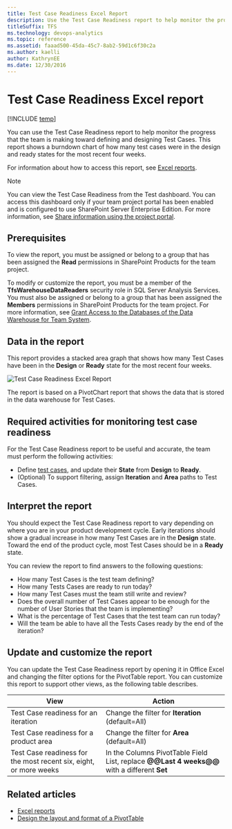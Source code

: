 ```yaml
---
title: Test Case Readiness Excel Report  
description: Use the Test Case Readiness report to help monitor the progress that the team is making toward defining and designing Test Cases.
titleSuffix: TFS
ms.technology: devops-analytics
ms.topic: reference
ms.assetid: faaad500-45da-45c7-8ab2-59d1c6f30c2a
ms.author: kaelli
author: KathrynEE
ms.date: 12/30/2016
---
```


# Test Case Readiness Excel report

[!INCLUDE [temp](../includes/tfs-sharepoint-version.md)]

You can use the Test Case Readiness report to help monitor the progress that the team is making toward defining and designing Test Cases. This report shows a burndown chart of how many test cases were in the design and ready states for the most recent four weeks.

For information about how to access this report, see [Excel reports](excel-reports.md).

> [!NOTE]
> You can view the Test Case Readiness from the Test dashboard. You can access this dashboard only if your team project portal has been enabled and is configured to use SharePoint Server Enterprise Edition. For more information, see [Share information using the project portal](../sharepoint-dashboards/share-information-using-the-project-portal.md).

## Prerequisites

To view the report, you must be assigned or belong to a group that has been assigned the **Read** permissions in SharePoint Products for the team project.

To modify or customize the report, you must be a member of the **TfsWarehouseDataReaders** security role in SQL Server Analysis Services. You must also be assigned or belong to a group that has been assigned the **Members** permissions in SharePoint Products for the team project. For more information, see [Grant Access to the Databases of the Data Warehouse for Team System](../admin/grant-permissions-to-reports.md).

<a name="Data"></a>

## Data in the report

This report provides a stacked area graph that shows how many Test Cases have been in the **Design** or **Ready** state for the most recent four weeks.

![Test Case Readiness Excel Report](media/procguid_exceltestcase.png "ProcGuid_ExcelTestCase")

The report is based on a PivotChart report that shows the data that is stored in the data warehouse for Test Cases.

<a name="RequiredActivities"></a>

## Required activities for monitoring test case readiness

For the Test Case Readiness report to be useful and accurate, the team must perform the following activities:

- Define [test cases](../../test/create-test-cases.md), and update their **State** from **Design** to **Ready**.
- (Optional) To support filtering, assign **Iteration** and **Area** paths to Test Cases.

<a name="Interpreting"></a>

## Interpret the report

You should expect the Test Case Readiness report to vary depending on where you are in your product development cycle. Early iterations should show a gradual increase in how many Test Cases are in the **Design** state. Toward the end of the product cycle, most Test Cases should be in a **Ready** state.

You can review the report to find answers to the following questions:

- How many Test Cases is the test team defining?
- How many Tests Cases are ready to run today?
- How many Test Cases must the team still write and review?
- Does the overall number of Test Cases appear to be enough for the number of User Stories that the team is implementing?
- What is the percentage of Test Cases that the test team can run today?
- Will the team be able to have all the Tests Cases ready by the end of the iteration?

<a name="Updating"></a>

## Update and customize the report

You can update the Test Case Readiness report by opening it in Office Excel and changing the filter options for the PivotTable report. You can customize this report to support other views, as the following table describes.

| View                                                              | Action                                                                                      |
| ----------------------------------------------------------------- | ------------------------------------------------------------------------------------------- |
| Test Case readiness for an iteration                              | Change the filter for **Iteration** (default=All)                                           |
| Test Case readiness for a product area                            | Change the filter for **Area** (default=All)                                                |
| Test Case readiness for the most recent six, eight, or more weeks | In the Columns PivotTable Field List, replace **@@Last 4 weeks@@** with a different **Set** |

## Related articles

- [Excel reports](excel-reports.md)
- [Design the layout and format of a PivotTable](https://support.office.com/article/design-the-layout-and-format-of-a-pivottable-a9600265-95bf-4900-868e-641133c05a80)
